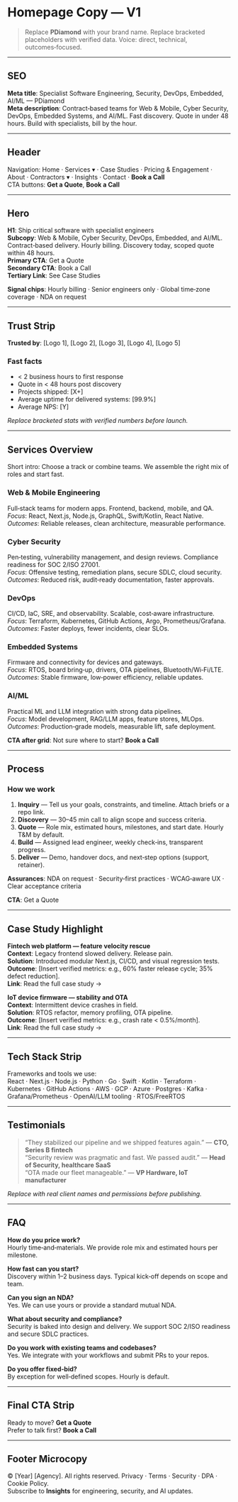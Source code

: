# Homepage Copy — V1

> Replace **PDiamond** with your brand name. Replace bracketed placeholders with verified data. Voice: direct, technical, outcomes‑focused.

---

## SEO

**Meta title**: Specialist Software Engineering, Security, DevOps, Embedded, AI/ML — PDiamond  
**Meta description**: Contract‑based teams for Web & Mobile, Cyber Security, DevOps, Embedded Systems, and AI/ML. Fast discovery. Quote in under 48 hours. Build with specialists, bill by the hour.

---

## Header

Navigation: Home · Services ▾ · Case Studies · Pricing & Engagement · About · Contractors ▾ · Insights · Contact · **Book a Call**  
CTA buttons: **Get a Quote**, **Book a Call**

---

## Hero

**H1**: Ship critical software with specialist engineers  
**Subcopy**: Web & Mobile, Cyber Security, DevOps, Embedded, and AI/ML. Contract‑based delivery. Hourly billing. Discovery today, scoped quote within 48 hours.  
**Primary CTA**: Get a Quote  
**Secondary CTA**: Book a Call  
**Tertiary Link**: See Case Studies

**Signal chips**: Hourly billing · Senior engineers only · Global time‑zone coverage · NDA on request

---

## Trust Strip

**Trusted by**: [Logo 1], [Logo 2], [Logo 3], [Logo 4], [Logo 5]

### Fast facts

- < 2 business hours to first response
- Quote in < 48 hours post discovery
- Projects shipped: [X+]
- Average uptime for delivered systems: [99.9%]
- Average NPS: [Y]

_Replace bracketed stats with verified numbers before launch._

---

## Services Overview

Short intro: Choose a track or combine teams. We assemble the right mix of roles and start fast.

### Web & Mobile Engineering

Full‑stack teams for modern apps. Frontend, backend, mobile, and QA.  
_Focus_: React, Next.js, Node.js, GraphQL, Swift/Kotlin, React Native.  
_Outcomes_: Reliable releases, clean architecture, measurable performance.

### Cyber Security

Pen‑testing, vulnerability management, and design reviews. Compliance readiness for SOC 2/ISO 27001.  
_Focus_: Offensive testing, remediation plans, secure SDLC, cloud security.  
_Outcomes_: Reduced risk, audit‑ready documentation, faster approvals.

### DevOps

CI/CD, IaC, SRE, and observability. Scalable, cost‑aware infrastructure.  
_Focus_: Terraform, Kubernetes, GitHub Actions, Argo, Prometheus/Grafana.  
_Outcomes_: Faster deploys, fewer incidents, clear SLOs.

### Embedded Systems

Firmware and connectivity for devices and gateways.  
_Focus_: RTOS, board bring‑up, drivers, OTA pipelines, Bluetooth/Wi‑Fi/LTE.  
_Outcomes_: Stable firmware, low‑power efficiency, reliable updates.

### AI/ML

Practical ML and LLM integration with strong data pipelines.  
_Focus_: Model development, RAG/LLM apps, feature stores, MLOps.  
_Outcomes_: Production‑grade models, measurable lift, safe deployment.

**CTA after grid**: Not sure where to start? **Book a Call**

---

## Process

### How we work

1. **Inquiry** — Tell us your goals, constraints, and timeline. Attach briefs or a repo link.
2. **Discovery** — 30–45 min call to align scope and success criteria.
3. **Quote** — Role mix, estimated hours, milestones, and start date. Hourly T&M by default.
4. **Build** — Assigned lead engineer, weekly check‑ins, transparent progress.
5. **Deliver** — Demo, handover docs, and next‑step options (support, retainer).

**Assurances**: NDA on request · Security‑first practices · WCAG‑aware UX · Clear acceptance criteria

**CTA**: Get a Quote

---

## Case Study Highlight

**Fintech web platform — feature velocity rescue**  
**Context**: Legacy frontend slowed delivery. Release pain.  
**Solution**: Introduced modular Next.js, CI/CD, and visual regression tests.  
**Outcome**: [Insert verified metrics: e.g., 60% faster release cycle; 35% defect reduction].  
**Link**: Read the full case study →

**IoT device firmware — stability and OTA**  
**Context**: Intermittent device crashes in field.  
**Solution**: RTOS refactor, memory profiling, OTA pipeline.  
**Outcome**: [Insert verified metrics: e.g., crash rate < 0.5%/month].  
**Link**: Read the full case study →

---

## Tech Stack Strip

Frameworks and tools we use:  
React · Next.js · Node.js · Python · Go · Swift · Kotlin · Terraform · Kubernetes · GitHub Actions · AWS · GCP · Azure · Postgres · Kafka · Grafana/Prometheus · OpenAI/LLM tooling · RTOS/FreeRTOS

---

## Testimonials

> “They stabilized our pipeline and we shipped features again.” — **CTO, Series B fintech**  
> “Security review was pragmatic and fast. We passed audit.” — **Head of Security, healthcare SaaS**  
> “OTA made our fleet manageable.” — **VP Hardware, IoT manufacturer**

_Replace with real client names and permissions before publishing._

---

## FAQ

**How do you price work?**  
Hourly time‑and‑materials. We provide role mix and estimated hours per milestone.

**How fast can you start?**  
Discovery within 1–2 business days. Typical kick‑off depends on scope and team.

**Can you sign an NDA?**  
Yes. We can use yours or provide a standard mutual NDA.

**What about security and compliance?**  
Security is baked into design and delivery. We support SOC 2/ISO readiness and secure SDLC practices.

**Do you work with existing teams and codebases?**  
Yes. We integrate with your workflows and submit PRs to your repos.

**Do you offer fixed‑bid?**  
By exception for well‑defined scopes. Hourly is default.

---

## Final CTA Strip

Ready to move? **Get a Quote**  
Prefer to talk first? **Book a Call**

---

## Footer Microcopy

© [Year] [Agency]. All rights reserved. Privacy · Terms · Security · DPA · Cookie Policy.  
Subscribe to **Insights** for engineering, security, and AI updates.
